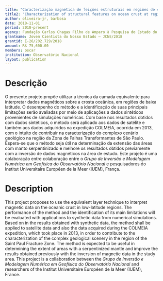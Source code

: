 ```yaml
---
title: "Caracterização magnética de feições estruturais em regiões de crosta oceânica próximas ao equador"
title2: "Characterization of structural features on ocean crust at regions close to equator"
author: oliveira-jr, barbosa
date: 2018-11-01
period: 2018-present
agency: Fundação Carlos Chagas Filho de Amparo à Pesquisa do Estado do RJ (FAPERJ)
grantname: Jovem Cientista do Nosso Estado – JCNE/2018
grantid: E-26/202.729/2018
amount: R$ 75,600.00
members: oscar
institution: Observatório Nacional
layout: publication
---
```


# Descrição

O presente projeto propõe utilizar a técnica da camada equivalente para interpretar
dados magnéticos sobre a crosta oceânica, em regiões de baixa latitude. O desempenho
do método e a identificação de suas principais limitações serão avaliadas por meio
de aplicações a dados sintéticos provenientes de simulações numéricas. Com base
nos resultados obtidos com dados sintéticos, o método será aplicado aos dados
de satélite e também aos dados adquiridos na expedição COLMEIA, ocorrida em 2013,
com o intuito de contribuir na caracterização do complexo cenário geológico na
região da Zona de Falhas Transformantes de São Paulo. Espera-se que o método seja
útil na determinação da extensão das áreas com manto serpentinizado e melhore os
resultados obtidos previamente com a inversão de dados magnéticos na área de estudo.
Este projeto é uma colaboração entre colaboração entre o *Grupo de Inversão e Modelagem
Numérica em Geofísica do Observatório Nacional* e pesquisadores do Institut
Universitaire Européen de la Meer (IUEM), França.

# Description

This project proposes to use the equivalent layer technique to interpret
magnetic data on the oceanic crust in low-latitude regions. The performance of
the method and the identification of its main limitations will be evaluated with
applications to synthetic data from numerical simulations. Based on in the
results obtained with synthetic data, the method shall be applied to satellite
data and also the data acquired during the COLMEIA expedition, which took place
in 2013, in order to contribute to the characterization of the complex geological
scenery in the region of the Saint Paul Fracture Zone. The method is expected to
be useful in determining the extent of areas with a serpentinized mantle and
improve the results obtained previously with the inversion of magnetic data in
the study area. This project is a collaboration between the *Grupo de Inversão e
Modelagem Numérica em Geofísica do Observatório Nacional* and researchers of the
Institut Universitaire Européen de la Meer (IUEM), France.
